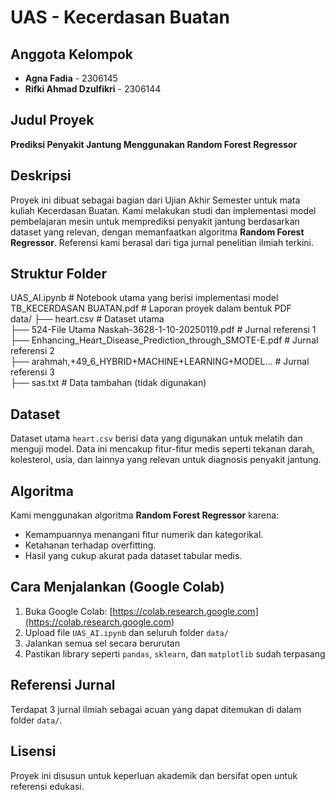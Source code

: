 # UAS - Kecerdasan Buatan

## Anggota Kelompok
- **Agna Fadia** - 2306145
- **Rifki Ahmad Dzulfikri** - 2306144  

## Judul Proyek
**Prediksi Penyakit Jantung Menggunakan Random Forest Regressor**

## Deskripsi
Proyek ini dibuat sebagai bagian dari Ujian Akhir Semester untuk mata kuliah Kecerdasan Buatan. Kami melakukan studi dan implementasi model pembelajaran mesin untuk memprediksi penyakit jantung berdasarkan dataset yang relevan, dengan memanfaatkan algoritma **Random Forest Regressor**. Referensi kami berasal dari tiga jurnal penelitian ilmiah terkini.

## Struktur Folder

UAS_AI.ipynb                  # Notebook utama yang berisi implementasi model  
TB_KECERDASAN BUATAN.pdf      # Laporan proyek dalam bentuk PDF  
data/
  ├── heart.csv                                       # Dataset utama  
  ├── 524-File Utama Naskah-3628-1-10-20250119.pdf    # Jurnal referensi 1  
  ├── Enhancing_Heart_Disease_Prediction_through_SMOTE-E.pdf  # Jurnal referensi 2  
  ├── arahmah,+49_6_HYBRID+MACHINE+LEARNING+MODEL...  # Jurnal referensi 3  
  ├── sas.txt                                         # Data tambahan (tidak digunakan)


## Dataset
Dataset utama `heart.csv` berisi data yang digunakan untuk melatih dan menguji model. Data ini mencakup fitur-fitur medis seperti tekanan darah, kolesterol, usia, dan lainnya yang relevan untuk diagnosis penyakit jantung.

## Algoritma
Kami menggunakan algoritma **Random Forest Regressor** karena:
- Kemampuannya menangani fitur numerik dan kategorikal.
- Ketahanan terhadap overfitting.
- Hasil yang cukup akurat pada dataset tabular medis.

## Cara Menjalankan (Google Colab)
1. Buka Google Colab: [https://colab.research.google.com](https://colab.research.google.com)
2. Upload file `UAS_AI.ipynb` dan seluruh folder `data/`
3. Jalankan semua sel secara berurutan
4. Pastikan library seperti `pandas`, `sklearn`, dan `matplotlib` sudah terpasang

## Referensi Jurnal
Terdapat 3 jurnal ilmiah sebagai acuan yang dapat ditemukan di dalam folder `data/`.

## Lisensi
Proyek ini disusun untuk keperluan akademik dan bersifat open untuk referensi edukasi.

